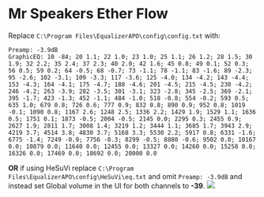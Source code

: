 # Mr Speakers Ether Flow
Replace `C:\Program Files\EqualizerAPO\config\config.txt` with:
```
Preamp: -3.9dB
GraphicEQ: 10 -84; 20 1.1; 22 1.0; 23 1.0; 25 1.1; 26 1.2; 28 1.5; 30 1.9; 32 2.2; 35 2.4; 37 2.3; 40 2.0; 42 1.6; 45 0.8; 49 0.1; 52 0.3; 56 0.5; 59 0.2; 64 -0.5; 68 -0.7; 73 -1.1; 78 -1.1; 83 -1.6; 89 -2.3; 95 -2.6; 102 -3.1; 109 -3.3; 117 -3.6; 125 -4.0; 134 -4.2; 143 -4.4; 153 -4.3; 164 -4.1; 175 -4.7; 188 -4.6; 201 -4.5; 215 -4.5; 230 -4.2; 246 -4.2; 263 -3.9; 282 -3.5; 301 -3.1; 323 -2.8; 345 -2.5; 369 -2.1; 395 -1.7; 423 -1.3; 452 -1.1; 484 -1.0; 518 -0.8; 554 -0.2; 593 0.5; 635 1.0; 679 0.8; 726 0.6; 777 0.9; 832 0.8; 890 0.9; 952 0.8; 1019 -0.1; 1090 0.8; 1167 2.6; 1248 2.5; 1336 2.2; 1429 1.9; 1529 1.1; 1636 0.5; 1751 0.1; 1873 -0.5; 2004 -0.5; 2145 0.0; 2295 0.3; 2455 0.9; 2627 1.9; 2811 1.7; 3008 1.4; 3219 1.2; 3444 1.1; 3685 1.7; 3943 2.9; 4219 3.7; 4514 3.8; 4830 3.7; 5168 3.3; 5530 2.2; 5917 0.8; 6331 -1.6; 6775 -1.4; 7249 -0.9; 7756 -0.3; 8299 -0.5; 8880 -0.6; 9502 0.0; 10167 0.0; 10879 0.0; 11640 0.0; 12455 0.0; 13327 0.0; 14260 0.0; 15258 0.0; 16326 0.0; 17469 0.0; 18692 0.0; 20000 0.0
```
**OR** if using HeSuVi replace `C:\Program Files\EqualizerAPO\config\HeSuVi\eq.txt` and omit `Preamp: -3.9dB` and instead set Global volume in the UI for both channels to **-39**.
![](https://raw.githubusercontent.com/jaakkopasanen/AutoEq/master/results/Innerfidelity%202017/innerfidelity/onear/Mr%20Speakers%20Ether%20Flow/Mr%20Speakers%20Ether%20Flow.png)